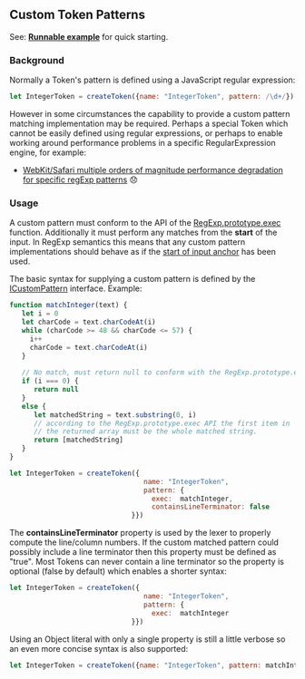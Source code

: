 ## Custom Token Patterns

See: [**Runnable example**](../examples/lexer/custom_patterns/custom_patterns.js) for quick starting.

### Background
Normally a Token's pattern is defined using a JavaScript regular expression:

```JavaScript
let IntegerToken = createToken({name: "IntegerToken", pattern: /\d+/})
```
 
However in some circumstances the capability to provide a custom pattern matching implementation may be required. 
Perhaps a special Token which cannot be easily defined using regular expressions, or perhaps
to enable working around performance problems in a specific RegularExpression engine, for example:

* [WebKit/Safari multiple orders of magnitude performance degradation for specific regExp patterns](https://bugs.webkit.org/show_bug.cgi?id=152578) 😞 


### Usage
A custom pattern must conform to the API of the [RegExp.prototype.exec](https://developer.mozilla.org/en-US/docs/Web/JavaScript/Reference/Global_Objects/RegExp/exec)
function. Additionally it must perform any matches from the **start** of the input. In RegExp semantics this means
that any custom pattern implementations should behave as if the [start of input anchor](http://www.rexegg.com/regex-anchors.html#caret) 
has been used.


The basic syntax for supplying a custom pattern is defined by the [ICustomPattern](http://sap.github.io/chevrotain/documentation/0_21_1/interfaces/icustompattern.html) interface.
Example:

```JavaScript
function matchInteger(text) {
   let i = 0
   let charCode = text.charCodeAt(i)
   while (charCode >= 48 && charCode <= 57) {
     i++
     charCode = text.charCodeAt(i)
   }
   
   // No match, must return null to conform with the RegExp.prototype.exec signature
   if (i === 0) {
      return null
   }
   else {
      let matchedString = text.substring(0, i)
      // according to the RegExp.prototype.exec API the first item in 
      // the returned array must be the whole matched string.
      return [matchedString]
   }
}

let IntegerToken = createToken({
                                 name: "IntegerToken",
                                 pattern: {
                                   exec:  matchInteger,
                                   containsLineTerminator: false
                              }})
```

The **containsLineTerminator** property is used by the lexer to properly compute the line/column numbers.
If the custom matched pattern could possibly include a line terminator then this property must be defined as "true".
Most Tokens can never contain a line terminator so the property is optional (false by default) which enables a shorter syntax:

```JavaScript
let IntegerToken = createToken({
                                 name: "IntegerToken",
                                 pattern: {
                                   exec:  matchInteger
                              }})
```

Using an Object literal with only a single property is still a little verbose so an even more concise syntax is also supported:
```JavaScript
let IntegerToken = createToken({name: "IntegerToken", pattern: matchInteger})
```


 

